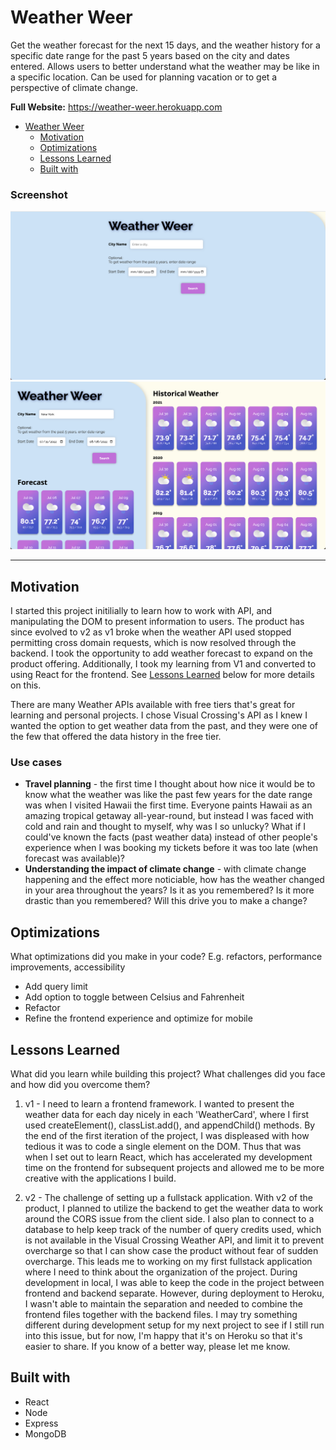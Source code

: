 # Weather Weer

Get the weather forecast for the next 15 days, and the weather history for a specific date range for the past 5 years based on the city and dates entered.  Allows users to better understand what the weather may be like in a specific location.  Can be used for planning vacation or to get a perspective of climate change. 

**Full Website:** https://weather-weer.herokuapp.com

- [Weather Weer](#weather-weer)
  - [Motivation](#motivation)
  - [Optimizations](#optimizations)
  - [Lessons Learned](#lessons-learned)
  - [Built with](#built-with)

### Screenshot

![Screenshot of landing page](img/Screen%20Shot%202022-07-07%20at%208.25.27%20PM.png)
![Screenshot of search result](img/Screen%20Shot%202022-07-06%20at%2012.07.38%20AM.png)

***
## Motivation

I started this project initilially to learn how to work with API, and manipulating the DOM to present information to users. The product has since evolved to v2 as v1 broke when the weather API used stopped permitting cross domain requests, which is now resolved through the backend.  I took the opportunity to add weather forecast to expand on the product offering.  Additionally, I took my learning from V1 and converted to using React for the frontend.  See [Lessons Learned](#lessons-learned) below for more details on this.

There are many Weather APIs available with free tiers that's great for learning and personal projects.  I chose Visual Crossing's API as I knew I wanted the option to get weather data from the past, and they were one of the few that offered the data history in the free tier.

### Use cases
- **Travel planning** - the first time I thought about how nice it would be to know what the weather was like the past few years for the date range was when I visited Hawaii the first time.  Everyone paints Hawaii as an amazing tropical getaway all-year-round, but instead I was faced with cold and rain and thought to myself, why was I so unlucky? What if I could've known the facts (past weather data) instead of other people's experience when I was booking my tickets before it was too late (when forecast was available)?
- **Understanding the impact of climate change** - with climate change happening and the effect more noticiable, how has the weather changed in your area throughout the years? Is it as you remembered? Is it more drastic than you remembered? Will this drive you to make a change?

## Optimizations

What optimizations did you make in your code? E.g. refactors, performance improvements, accessibility

- Add query limit
- Add option to toggle between Celsius and Fahrenheit
- Refactor
- Refine the frontend experience and optimize for mobile
## Lessons Learned

What did you learn while building this project? What challenges did you face and how did you overcome them?

1.  v1 - I need to learn a frontend framework.
I wanted to present the weather data for each day nicely in each 'WeatherCard', where I first used createElement(), classList.add(), and appendChild() methods.  By the end of the first iteration of the project, I was displeased with how tedious it was to code a single element on the DOM.  Thus that was when I set out to learn React, which has accelerated my development time on the frontend for subsequent projects and allowed me to be more creative with the applications I build.

2.  v2 - The challenge of setting up a fullstack application.
With v2 of the product, I planned to utilize the backend to get the weather data to work around the CORS issue from the client side.  I also plan to connect to a database to help keep track of the number of query credits used, which is not available in the Visual Crossing Weather API, and limit it to prevent overcharge so that I can show case the product without fear of sudden overcharge.  This leads me to working on my first fullstack application where I need to think about the organization of the project.  During development in local, I was able to keep the code in the project between frontend and backend separate.  However, during deployment to Heroku, I wasn't able to maintain the separation and needed to combine the frontend files together with the backend files.  I may try something different during development setup for my next project to see if I still run into this issue, but for now, I'm happy that it's on Heroku so that it's easier to share. If you know of a better way, please let me know.  
## Built with

- React
- Node
- Express
- MongoDB
